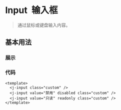 
<script setup>
  import InputDemo1 from '../components/input-demo-1.vue'
</script>

# Input &nbsp;输入框

> 通过鼠标或键盘输入内容。

## 基本用法

### 展示

<input-demo-1 />

### 代码

```vue
<template>
  <j-input class="custom" />
  <j-input value="禁用" disabled class="custom" />
  <j-input value="只读" readonly class="custom" />
</template>
```
